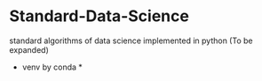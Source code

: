 # Standard-Data-Science
standard algorithms of data science implemented in python
(To be expanded)
* venv by conda *
